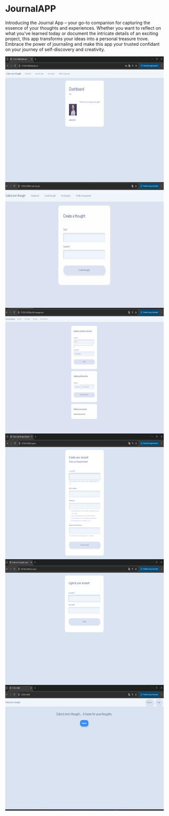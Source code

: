 # JournalAPP
Introducing the Journal App – your go-to companion for capturing the essence of your thoughts and experiences. Whether you want to reflect on what you've learned today or document the intricate details of an exciting project, this app transforms your ideas into a personal treasure trove. Embrace the power of journaling and make this app your trusted confidant on your journey of self-discovery and creativity. 

<img align="center" width="900" height="400" src="https://github.com/Matekotw/journalappscr/blob/main/dashboard2.png">
<img align="center" width="900" height="400" src="https://github.com/Matekotw/journalappscr/blob/main/create%20a%20thought.jpg">
<img align="center" width="900" height="400" src="https://github.com/Matekotw/journalappscr/blob/main/update%20profile.jpg">
<img align="center" width="900" height="400" src="https://github.com/Matekotw/journalappscr/blob/main/register.png">
<img align="center" width="900" height="400" src="https://github.com/Matekotw/journalappscr/blob/main/login.png">
<img align="center" width="900" height="400" src="https://github.com/Matekotw/journalappscr/blob/main/dashboard.png">
